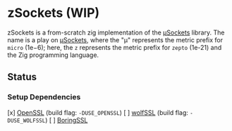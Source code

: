 # zSockets (WIP)

zSockets is a from-scratch zig implementation of the [µSockets](https://github.com/uNetworking/uSockets) library. The name is a play on [µSockets](https://github.com/uNetworking/uSockets), where the "µ" represents the metric prefix for `micro` (1e−6); here, the `z` represents the metric prefix for `zepto` (1e-21) and the Zig programming language.

## Status

### Setup Dependencies
[x] [OpenSSL](https://github.com/kassane/openssl-zig) (build flag: `-DUSE_OPENSSL`)
[ ] [wolfSSL](https://github.com/cryptodeal/wolfssl-zig) (build flag: `-DUSE_WOLFSSL`)
[ ] [BoringSSL]()
